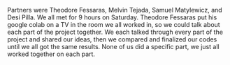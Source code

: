 Partners were Theodore Fessaras, Melvin Tejada, Samuel Matylewicz, and Desi Pilla.
We all met for 9 hours on Saturday.
Theodore Fessaras put his google colab on a TV in the room we all worked in, so we could talk about each part of the project together. We each talked through every part of the project
and shared our ideas, then we compared and finalized our codes until we all got the same results. None of us did a specific part, we just all worked together on each part.

